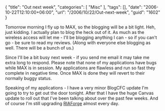 {
	"title": "Out next week",
	"categories": [
		"Misc"
	],
	"tags": [],
	"date": "2006-10-22T12:10:00+06:00",
	"url": "/2006/10/22/Out-next-week",
	"guid": "1602"
}

Tomorrow morning I fly up to MAX, so the blogging will be a bit light. Heh, just kidding. I actually plan to blog the heck out of it. As much as the wireless access will let me - I'll be blogging anything I can - so if you can't go - be sure to read my reviews. (Along with everyone else blogging as well. There will be a bunch of us.)

Since I'll be a bit busy next week - if you send me email it may take me extra long to respond. Please note that none of my applications have bugs while MAX is in session. My applications are flawless and run so fast they complete in negative time. Once MAX is done they will revert to their normally buggy status. 

Speaking of my applications - I have a very minor BlogCFC update I'm going to try to get out the door tonight. After that I have the huge Canvas update to roll out that I've been talking about over the past few weeks. And of course I'm still upgrading <a href="http://www.riaforge.org">RIAForge</a> almost every day.